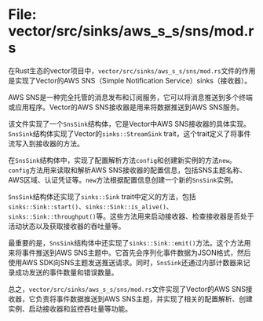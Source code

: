 # File: vector/src/sinks/aws_s_s/sns/mod.rs

在Rust生态的vector项目中，`vector/src/sinks/aws_s_s/sns/mod.rs`文件的作用是实现了Vector的AWS SNS（Simple Notification Service）sinks（接收器）。

AWS SNS是一种完全托管的消息发布和订阅服务，它可以将消息推送到多个终端或应用程序。Vector的AWS SNS接收器是用来将数据推送到AWS SNS服务。

该文件实现了一个`SnsSink`结构体，它是Vector中AWS SNS接收器的具体实现。`SnsSink`结构体实现了Vector的`sinks::StreamSink` trait，这个trait定义了将事件流写入到接收器的方法。

在`SnsSink`结构体中，实现了配置解析方法`config`和创建新实例的方法`new`。`config`方法用来读取和解析AWS SNS接收器的配置信息，包括SNS主题名称、AWS区域、认证凭证等。`new`方法根据配置信息创建一个新的`SnsSink`实例。

`SnsSink`结构体还实现了`sinks::Sink` trait中定义的方法，包括`sinks::Sink::start()`、`sinks::Sink::is_alive()`、`sinks::Sink::throughput()`等。这些方法用来启动接收器、检查接收器是否处于活动状态以及获取接收器的吞吐量等。

最重要的是，`SnsSink`结构体中还实现了`sinks::Sink::emit()`方法。这个方法用来将事件推送到AWS SNS主题中。它首先会序列化事件数据为JSON格式，然后使用AWS SDK向SNS主题发送推送请求。同时，`SnsSink`还通过内部计数器来记录成功发送的事件数量和错误数量。

总之，`vector/src/sinks/aws_s_s/sns/mod.rs`文件实现了Vector的AWS SNS接收器，它负责将事件数据推送到AWS SNS主题，并实现了相关的配置解析、创建实例、启动接收器和监控吞吐量等功能。

